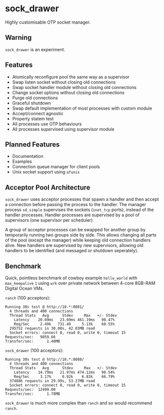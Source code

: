 sock_drawer
===========
Highly customisable OTP socket manager.

Warning
-------
`sock_drawer` is an experiment.

Features
--------
* Atomically reconfigure pool the same way as a supervisor
* Swap listen socket without closing old connections
* Swap socket handler module without closing old connections
* Change socket options without closing old connections
* Purge old connections
* Graceful shutdown
* Swap default implementation of most processes with custom module
* Accept/connect agnostic
* Property statem test
* All processes use OTP behaviours
* All processes supervised using supervisor module

Planned Features
----------------
* Documentation
* Examples
* Connection queue manager for client pools
* Unix socket support using `afunix`

Acceptor Pool Architecture
--------------------------
`sock_drawer` uses acceptor processes that spawn a handler and then
accept a connection before passing the process to the handler. The
manager process `sd_simple` supervises the sockets (`inet_tcp` ports),
instead of the handler processes. Handler processes are supervised by
a pool of supervisors (one supervisor per scheduler).

A group of acceptor processes can be swapped for another group by
temporarily running two groups side by side. This allows changing all
parts of the pool (except the manager) while keeping old connection
handlers alive. New handlers are supervised by new supervisors, allowing
old handlers to be identified (and messaged or shutdown seperately).

Benchmark
---------
Quick, pointless benchmark of cowboy example `hello_world` with
`max_keepalive` `1` using `wrk` over private network between 4-core
8GB-RAM Digital Ocean VMs.

`ranch` (100 acceptors):
```
Running 30s test @ http://10.*:8081/
  4 threads and 400 connections
  Thread Stats   Avg      Stdev     Max   +/- Stdev
    Latency    20.69ms   23.69ms 461.19ms   98.47%
    Req/Sec     2.49k   731.49     5.13k    68.55%
  295752 requests in 30.00s, 42.03MB read
  Socket errors: connect 0, read 0, write 0, timeout 15
Requests/sec:   9859.66
Transfer/sec:      1.40MB
```

`sock_drawer` (100 acceptors):
```
Running 30s test @ http://10.*:8080/
  4 threads and 400 connections
  Thread Stats   Avg      Stdev     Max   +/- Stdev
    Latency    14.79ms   21.97ms 474.12ms   98.54%
    Req/Sec     3.17k     0.92k    6.83k    66.79%
  374886 requests in 29.99s, 53.27MB read
  Socket errors: connect 0, read 0, write 0, timeout 15
Requests/sec:  12499.00
Transfer/sec:      1.78MB
```

`sock_drawer` is much more complex than `ranch` and so would recommend
`ranch`.
